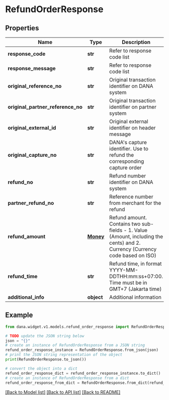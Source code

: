 # RefundOrderResponse


## Properties

Name | Type | Description | Notes
------------ | ------------- | ------------- | -------------
**response_code** | **str** | Refer to response code list | 
**response_message** | **str** | Refer to response code list | 
**original_reference_no** | **str** | Original transaction identifier on DANA system | [optional] 
**original_partner_reference_no** | **str** | Original transaction identifier on partner system | 
**original_external_id** | **str** | Original external identifier on header message | [optional] 
**original_capture_no** | **str** | DANA&#39;s capture identifier. Use to refund the corresponding capture order | [optional] 
**refund_no** | **str** | Refund number identifier on DANA system | [optional] 
**partner_refund_no** | **str** | Reference number from merchant for the refund | 
**refund_amount** | [**Money**](Money.md) | Refund amount. Contains two sub-fields - 1. Value (Amount, including the cents) and 2. Currency (Currency code based on ISO) | 
**refund_time** | **str** | Refund time, in format YYYY-MM-DDTHH:mm:ss+07:00. Time must be in GMT+7 (Jakarta time) | [optional] 
**additional_info** | **object** | Additional information | [optional] 

## Example

```python
from dana.widget.v1.models.refund_order_response import RefundOrderResponse

# TODO update the JSON string below
json = "{}"
# create an instance of RefundOrderResponse from a JSON string
refund_order_response_instance = RefundOrderResponse.from_json(json)
# print the JSON string representation of the object
print(RefundOrderResponse.to_json())

# convert the object into a dict
refund_order_response_dict = refund_order_response_instance.to_dict()
# create an instance of RefundOrderResponse from a dict
refund_order_response_from_dict = RefundOrderResponse.from_dict(refund_order_response_dict)
```
[[Back to Model list]](../README.md#documentation-for-models) [[Back to API list]](../README.md#documentation-for-api-endpoints) [[Back to README]](../README.md)


